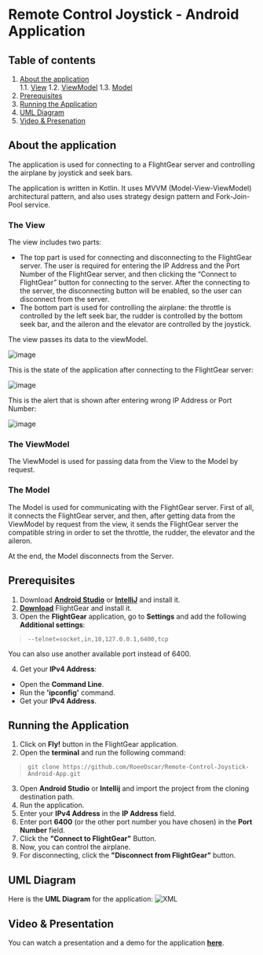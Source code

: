 # Remote Control Joystick - Android Application

## Table of contents
1. [About the application](#about)  
1.1. [View](#view)
1.2. [ViewModel](#viewmodel)
1.3. [Model](#model)
2. [Prerequisites](#prerequisites)
3. [Running the Application](#running)
4. [UML Diagram](#uml)
5. [Video & Presenation](#video)
<a name="about"></a>
## About the application
The application is used for connecting to a FlightGear server and controlling the airplane by joystick and seek bars.

The application is written in Kotlin. It uses MVVM (Model-View-ViewModel) architectural pattern, and also uses strategy design pattern and Fork-Join-Pool service.

<a name="view"></a>
### The View
The view includes two parts:
* The top part is used for connecting and disconnecting to the FlightGear server. The user is required for entering the IP Address and the Port 	Number of the FlightGear server, and then clicking the 	“Connect to FlightGear” button for connecting to the server. After the connecting to the server, the disconnecting button will 	be enabled, so the user can disconnect from the server.
* The bottom part is used for controlling the airplane: the throttle is controlled by the left seek bar, the rudder is controlled by the bottom seek bar, and the aileron and the elevator are controlled by the joystick.

The view passes its data to the viewModel.

![image](https://user-images.githubusercontent.com/81086558/123554045-f15e2300-d786-11eb-8e37-b93c26d178d3.png)

This is the state of the application after connecting to the FlightGear server:

![image](https://user-images.githubusercontent.com/81086558/123558217-ba473c00-d79d-11eb-9fc3-a1bfabb8b25f.png)

This is the alert that is shown after entering wrong IP Address or Port Number:

![image](https://user-images.githubusercontent.com/81086558/123558222-c3380d80-d79d-11eb-8288-42388ec97cef.png)

<a name="viewmodel"></a>
### The ViewModel
The ViewModel is used for passing data from the View to the Model by request.

<a name="model"></a>
### The Model
The Model is used for communicating with the FlightGear server. First of all, it connects the FlightGear server, and then, after getting data from the ViewModel by request from the view, it sends the FlightGear server the compatible string in order to set the throttle, the rudder, the elevator and the aileron.


At the end, the Model disconnects from the Server.


<a name="prerequisites"></a>
## Prerequisites
1. Download **[Android Studio](https://developer.android.com/studio)** or **[IntelliJ](https://www.jetbrains.com/idea/download/)** and install it.
2. **[Download](https://www.flightgear.org/download/)** FlightGear and install it.
3. Open the **FlightGear** application, go to **Settings** and add the following **Additional settings**:
>```--telnet=socket,in,10,127.0.0.1,6400,tcp```

You can also use another available port instead of 6400.

4. Get your **IPv4 Address**:

* Open the **Command Line**.
* Run the **'ipconfig'** command.
* Get your **IPv4 Address**.

<a name="running"></a>
## Running the Application
1. Click on **Fly!** button in the FlightGear application.
2. Open the **terminal** and run the following command:
>```git clone https://github.com/RoeeOscar/Remote-Control-Joystick-Android-App.git```
3.  Open **Android Studio** or **Intellij** and import the project from the cloning destination path.
4. Run the application.
5. Enter your **IPv4 Address** in the **IP Address** field.
6. Enter port **6400** (or the other port number you have chosen) in the **Port Number** field.
7. Click the **"Connect to FlightGear"** Button.
8. Now, you can control the airplane.
9. For disconnecting, click the **"Disconnect from FlightGear"** button.

<a name="uml"></a>
## UML Diagram
Here is the **UML Diagram** for the application:
![XML](https://user-images.githubusercontent.com/81086558/123558482-27a79c80-d79f-11eb-8b26-a28f4024af4a.png)


<a name="video"></a>
## Video & Presentation
You can watch a presentation and a demo for the application **[here](https://www.youtube.com/watch?v=Cl4oZMBwgh0)**.
